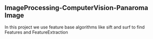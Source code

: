 ## ImageProcessing-ComputerVision-Panaroma Image
In this project we use feature base algorithms like sift and surf to find Features and FeatureExtraction

